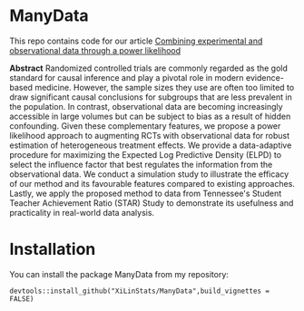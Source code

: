 # ManyData
This repo contains code for our article [Combining experimental and observational data through a power likelihood](https://arxiv.org/abs/2304.02339)

**Abstract**
Randomized controlled trials are commonly regarded as the gold standard for causal inference and play a pivotal role in modern evidence-based medicine. However, the sample sizes they use are often too limited to draw significant causal conclusions for subgroups that are less prevalent in the population. In contrast, observational data are becoming increasingly accessible in large volumes but can be subject to bias as a result of hidden confounding. Given these complementary features, we propose a power likelihood approach to augmenting RCTs with observational data for robust estimation of heterogeneous treatment effects. We provide a data-adaptive procedure for maximizing the Expected Log Predictive Density (ELPD) to select the influence factor that best regulates the information from the observational data. We conduct a simulation study to illustrate the efficacy of our method and its favourable features compared to existing approaches. Lastly, we apply the proposed method to data from Tennessee's Student Teacher Achievement Ratio (STAR) Study to demonstrate its usefulness and practicality in real-world data analysis.

# Installation
You can install the package ManyData from my repository:
```
devtools::install_github("XiLinStats/ManyData",build_vignettes = FALSE)
```
